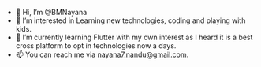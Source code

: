 - 👋 Hi, I’m @BMNayana
- 👀 I’m interested in Learning new technologies, coding and playing with kids.
- 🌱 I’m currently learning Flutter with my own interest as I heard it is a best cross platform to opt in technologies now a days.
- 📫 You can reach me via nayana7.nandu@gmail.com.

<!---
BMNayana/BMNayana is a ✨ special ✨ repository because its `README.md` (this file) appears on your GitHub profile.
You can click the Preview link to take a look at your changes.
--->

